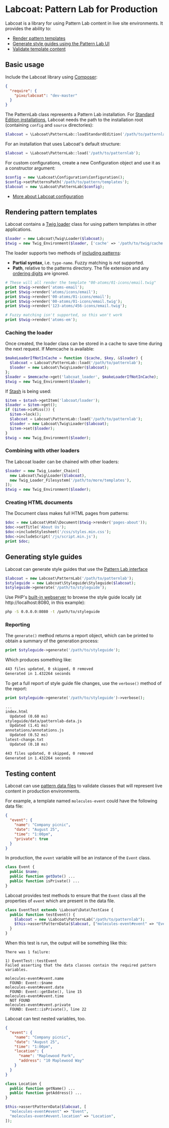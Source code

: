 # Labcoat: Pattern Lab for Production

Labcoat is a library for using Pattern Lab content in live site environments. It provides the ability to:

* [Render pattern templates](#rendering-pattern-templates)
* [Generate style guides using the Pattern Lab UI](#generating-style-guides)
* [Validate template content](#testing-content)

## Basic usage

Include the Labcoat library using [Composer](https://getcomposer.org/):

```json
{
  "require": {
    "pixo/labcoat": "dev-master"
  }
}
```

The PatternLab class represents a Pattern Lab installation. For [Standard Edition installations][standard edition], Labcoat needs the path to the installation root (containing `config` and `source` directories):

```php
$labcoat = \Labcoat\PatternLab::loadStandardEdition('/path/to/patternlab');
```

For an installation that uses Labcoat's default structure:

```php
$labcoat = \Labcoat\PatternLab::load('/path/to/patternlab');
```

For custom configurations, create a new Configuration object and use it as a constructor argument:

```php
$config = new \Labcoat\Configuration\Configuration();
$config->setPatternsPath('/path/to/pattern/templates');
$labcoat = new \Labcoat\PatternLab($config);
```

* [More about Labcoat configuration](src/Configuration)

## Rendering pattern templates

Labcoat contains a [Twig loader][Twig loaders] class for using pattern templates in other applications.

```php
$loader = new Labcoat\Twig\Loader($labcoat);
$twig = new Twig_Environment($loader, ['cache' => '/path/to/twig/cache']);
```

The loader supports two methods of [including patterns][including patterns]:

* **Partial syntax**, i.e. `type-name`. Fuzzy matching is _not_ supported.
* **Path**, relative to the patterns directory. The file extension and any [ordering digits][ordering digits] are ignored.

```php
# These will all render the template "00-atoms/01-icons/email.twig"
print $twig->render('atoms-email');
print $twig->render('atoms/icons/email');
print $twig->render('00-atoms/01-icons/email');
print $twig->render('00-atoms/01-icons/email.twig');
print $twig->render('123-atoms/456-icons/email.twig');

# Fuzzy matching isn't supported, so this won't work
print $twig->render('atoms-em');
```

### Caching the loader

Once created, the loader class can be stored in a cache to save time during the next request. If Memcache is available:

```php
$makeLoaderIfNotInCache = function ($cache, $key, &$loader) {
  $labcoat = Labcoat\PatternLab::load('/path/to/patternlab');
  $loader = new Labcoat\Twig\Loader($labcoat);
};
$loader = $memcache->get('labcoat_loader', $makeLoaderIfNotInCache);
$twig = new Twig_Environment($loader);
```

If [Stash][Stash] is being used:

```php
$item = $stash->getItem('labcoat/loader');
$loader = $item->get();
if ($item->isMiss()) {
  $item->lock();
  $labcoat = Labcoat\PatternLab::load('/path/to/patternlab');
  $loader = new Labcoat\Twig\Loader($labcoat);
  $item->set($loader);
}
$twig = new Twig_Environment($loader);
```

### Combining with other loaders

The Labcoat loader can be chained with other loaders:

```php
$loader = new Twig_Loader_Chain([
  new Labcoat\Twig\Loader($labcoat),
  new Twig_Loader_Filesystem('/path/to/more/templates'),
]);
$twig = new Twig_Environment($loader);
```

### Creating HTML documents

The Document class makes full HTML pages from patterns:

```php
$doc = new Labcoat\Html\Document($twig->render('pages-about'));
$doc->setTitle('About Us');
$doc->includeStylesheet('/css/styles.min.css');
$doc->includeScript('/js/script.min.js');
print $doc;
```

## Generating style guides

Labcoat can generate style guides that use the [Pattern Lab interface](https://github.com/pattern-lab/styleguidekit-assets-default)

```php
$labcoat = new Labcoat\PatternLab('/path/to/patternlab');
$styleguide = new Labcoat\Styleguide\Styleguide($labcoat);
$styleguide->generate('/path/to/styleguide');
```

Use PHP's [built-in webserver](http://us1.php.net/manual/en/features.commandline.webserver.php) to browse the style guide locally (at http://localhost:8080, in this example):

```bash
php -S 0.0.0.0:8080 -t /path/to/styleguide
```

### Reporting

The `generate()` method returns a report object, which can be printed to obtain a summary of the generation process:

```php
print $styleguide->generate('/path/to/styleguide');
```

Which produces something like:

```txt
443 files updated, 0 skipped, 0 removed
Generated in 1.432264 seconds
```

To get a full report of style guide file changes, use the `verbose()` method of the report:

```php
print $styleguide->generate('/path/to/styleguide')->verbose();
```

```txt
...
index.html
  Updated (0.60 ms)
styleguide/data/patternlab-data.js
  Updated (1.41 ms)
annotations/annotations.js
  Updated (0.52 ms)
latest-change.txt
  Updated (0.18 ms)

443 files updated, 0 skipped, 0 removed
Generated in 1.432264 seconds
```

## Testing content

Labcoat can use [pattern data files](http://patternlab.io/docs/data-pattern-specific.html) to validate classes that will represent live content in production environments.

For example, a template named `molecules-event` could have the following data file:

```json
{
  "event": {
    "name": "Company picnic",
    "date": "August 25",
    "time": "1:00pm",
    "private": true
  }
}
```

In production, the `event` variable will be an instance of the `Event` class.

```php
class Event {
  public $name;
  public function getDate() ...
  public function isPrivate() ...
}
```

Labcoat provides test methods to ensure that the `Event` class all the properties of `event` which are present in the data file.

```php
class EventTest extends \Labcoat\Data\TestCase {
  public function testEvent() {
    $labcoat = new \Labcoat\PatternLab("/path/to/patternlab");
    $this->assertPatternData($labcoat, ["molecules-event#event" => "Event"]);
  }
}
```

When this test is run, the output will be something like this:

```
There was 1 failure:

1) EventTest::testEvent
Failed asserting that the data classes contain the required pattern variables.

molecules-event#event.name
  FOUND: Event::$name
molecules-event#event.date
  FOUND: Event::getDate(), line 15
molecules-event#event.time
  NOT FOUND
molecules-event#event.private
  FOUND: Event::isPrivate(), line 22
```

Labcoat can test nested variables, too.

```json
{
  "event": {
    "name": "Company picnic",
    "date": "August 25",
    "time": "1:00pm",
    "location": {
      "name": "Maplewood Park",
      "address": "10 Maplewood Way"
    }
  }
}
```

```php
class Location {
  public function getName() ...
  public function getAddress() ...
}
```

```php
$this->assertPatternData($labcoat, [
  "molecules-event#event" => "Event",
  "molecules-event#event.location" => "Location",
]);
```

[standard edition]: https://github.com/pattern-lab/edition-php-twig-standard
[Twig loaders]: http://twig.sensiolabs.org/doc/api.html#loaders
[including patterns]: http://patternlab.io/docs/pattern-including.html
[ordering digits]: http://patternlab.io/docs/pattern-reorganizing.html
[Stash]: http://www.stashphp.com/
